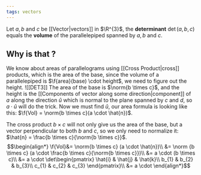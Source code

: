 ```yaml
---
tags: vectors
---
```

Let $a, b$ and $c$ be [[Vector|vectors]] in $\R^{3}$, the **determinant** $\det(a,b,c)$ equals the **volume** of the parallelepiped spanned by $a, b$ and $c$.
## Why is that ?
We know about areas of parallelograms using [[Cross Product|cross]] products, which is the area of the base, since the volume of a parallelepiped is $\f{area}(base) \cdot height$, we need to figure out the height.
![[DET3]]
The area of the base is $\norm{b \times c}$, and the height is the [[Components of vector along some direction|component]] of $a$ along the direction $\hat{u}$  which is normal to the plane spanned by $c$ and $d$, so $a \cdot \hat{u}$ will do the trick. Now we must find $\hat{u}$, our area formula is looking like this: $\f{Vol} = \norm{b \times c}(a \cdot \hat{n})$.

The cross product $b \times c$ will not only give us the area of the base, but a vector perpendicular to both $b$ and $c$, so we only need to normalize it: $\hat{n} = \frac{b \times c}{\norm{b \times c}}$.
$$\begin{align*}
\f{Vol}&= \norm{b \times c} (a \cdot \hat{n})\\
&= \norm {b \times c} (a \cdot \frac{b \times c}{\norm{b \times c}})\\
&= a \cdot (b \times c)\\
&= a \cdot \det\begin{pmatrix}
\hat{i} & \hat{j} & \hat{k}\\
b_{1} & b_{2} & b_{3}\\
c_{1} & c_{2} & c_{3}
\end{pmatrix}\\
&= a \cdot 
\end{align*}$$